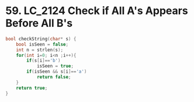 # 59. LC_2124 Check if All A's Appears Before All B's

```c
bool checkString(char* s) {
    bool isSeen = false;
    int n = strlen(s);
    for(int i=0; i<n ;i++){
        if(s[i]=='b')
            isSeen = true;
        if(isSeen && s[i]=='a')
            return false;
    }
    return true;
}
```
